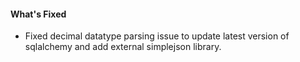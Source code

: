 #### What's Fixed
- Fixed decimal datatype parsing issue to update latest version of sqlalchemy and add external simplejson library.
